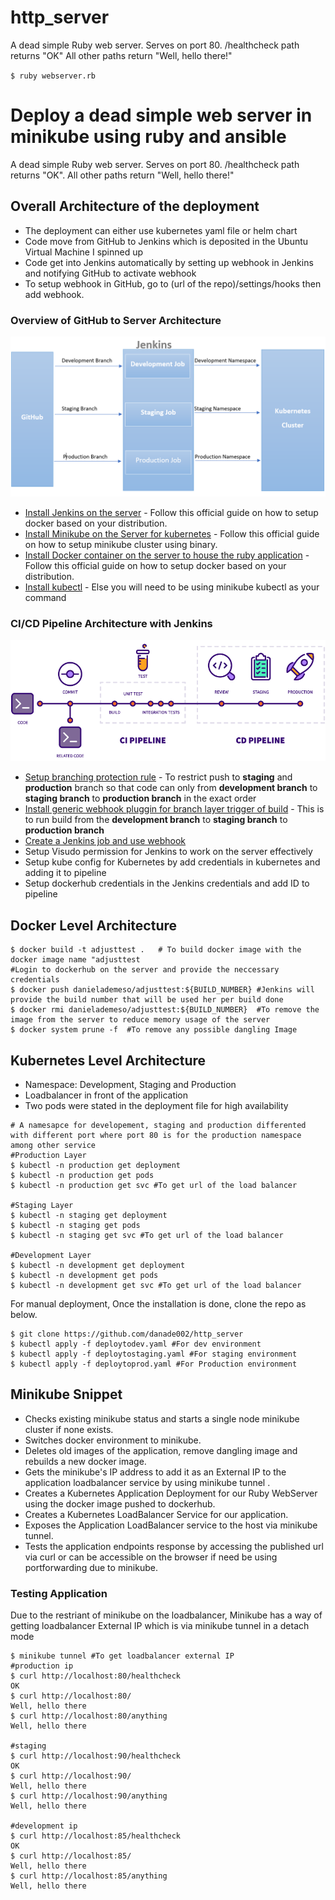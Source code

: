 # http_server
A dead simple Ruby web server.
Serves on port 80.
/healthcheck path returns "OK"
All other paths return "Well, hello there!"

`$ ruby webserver.rb`



# Deploy a dead simple web server in minikube using ruby and ansible
A dead simple Ruby web server.
Serves on port 80.
/healthcheck path returns "OK". All other paths return "Well, hello there!"

## Overall Architecture of the deployment


- The deployment can either use kubernetes yaml file or helm chart
- Code move from GitHub to Jenkins which is deposited in the Ubuntu Virtual Machine I spinned up
- Code get into Jenkins automatically by setting up webhook in Jenkins and notifying GitHub to activate webhook
- To setup webhook in GitHub, go to (url of the repo)/settings/hooks then add webhook.

### Overview of GitHub to Server Architecture    
 [![Screenshot of store Architecture GitHub to Server](./Architecture/Overall_Architecture.png)](./Architecture/Overall_Architecture.png) 
 
 - [Install Jenkins on the server](https://docs.docker.com/engine/install/) - Follow this official guide on how to setup docker based on your distribution. 
 - [Install Minikube on the Server for kubernetes](https://minikube.sigs.k8s.io/docs/start/#binary-download) - Follow this official guide on how to setup minikube cluster using binary.
 - [Install Docker container on the server to house the ruby application](https://docs.docker.com/engine/install/) - Follow this official guide on how to setup docker based on your distribution. 
 - [Install kubectl](https://kubernetes.io/docs/tasks/tools/install-kubectl/) - Else you will need to be using minikube kubectl as your command 

### CI/CD Pipeline Architecture with Jenkins
 
 [![Screenshot of CI/CD pipeline](./Architecture/CI_CD_Pipeline.png)](./Architecture/CI_CD_Pipeline.png) 
 
 - [Setup branching protection rule](https://github.com/danade002/http_server/settings/branch_protection_rules/new) -  To restrict push to **staging** and **production** branch so that code can only from **development branch** to **staging branch** to **production branch** in the exact order
 - [Install generic webhook pluggin for branch layer trigger of build](https://plugins.jenkins.io/generic-webhook-trigger/) - This is to run build from the **development branch** to **staging branch** to **production branch** 
 - [Create a Jenkins job and use webhook](https://plugins.jenkins.io/generic-webhook-trigger/)
 - Setup Visudo permission for Jenkins to work on the server effectively
 - Setup kube config for Kubernetes by add credentials in kubernetes and adding it to pipeline 
 - Setup dockerhub credentials in the Jenkins credentials and add ID to pipeline
 
## Docker Level Architecture
```
$ docker build -t adjusttest .   # To build docker image with the docker image name "adjusttest 
#Login to dockerhub on the server and provide the neccessary credentials
$ docker push danielademeso/adjusttest:${BUILD_NUMBER} #Jenkins will provide the build number that will be used her per build done
$ docker rmi danielademeso/adjusttest:${BUILD_NUMBER}  #To remove the image from the server to reduce memory usage of the server
$ docker system prune -f  #To remove any possible dangling Image 
```

## Kubernetes Level Architecture
- Namespace: Development, Staging and Production
- Loadbalancer in front of the application
- Two pods were stated in the deployment file for high availability

```
# A namesapce for developement, staging and production differented with different port where port 80 is for the production namespace among other service
#Production Layer
$ kubectl -n production get deployment
$ kubectl -n production get pods
$ kubectl -n production get svc #To get url of the load balancer 

#Staging Layer
$ kubectl -n staging get deployment
$ kubectl -n staging get pods
$ kubectl -n staging get svc #To get url of the load balancer

#Development Layer
$ kubectl -n development get deployment
$ kubectl -n development get pods
$ kubectl -n development get svc #To get url of the load balancer
```

For manual deployment, Once the installation is done, clone the repo as below.  
```
$ git clone https://github.com/danade002/http_server
$ kubectl apply -f deploytodev.yaml #For dev environment
$ kubectl apply -f deploytostaging.yaml #For staging environment
$ kubectl apply -f deploytoprod.yaml #For Production environment
```

## Minikube Snippet
 - Checks existing minikube status and starts a single node minikube cluster if none exists.
 - Switches docker environment to minikube.
 - Deletes old images of the application, remove dangling image and rebuilds a new docker image.
 - Gets the minikube's IP address to add it as an External IP to the application loadbalancer service by using minikube tunnel .
 - Creates a Kubernetes Application Deployment for our Ruby WebServer using the docker image pushed to dockerhub.
 - Creates a Kubernetes LoadBalancer Service for our application.
 - Exposes the Application LoadBalancer service to the host via minikube tunnel.
 - Tests the application endpoints response by accessing the published url via curl or can be accessible on the browser if need be using portforwarding due to minikube.


### Testing Application
Due to the restriant of minikube on the loadbalancer,
Minikube has a way of getting loadbalancer External IP which is via minikube tunnel in a detach mode
```
$ minikube tunnel #To get loadbalancer external IP
#production ip
$ curl http://localhost:80/healthcheck
OK 
$ curl http://localhost:80/
Well, hello there 
$ curl http://localhost:80/anything
Well, hello there 

#staging
$ curl http://localhost:90/healthcheck
OK 
$ curl http://localhost:90/
Well, hello there 
$ curl http://localhost:90/anything
Well, hello there

#development ip
$ curl http://localhost:85/healthcheck
OK 
$ curl http://localhost:85/
Well, hello there 
$ curl http://localhost:85/anything
Well, hello there 
```

